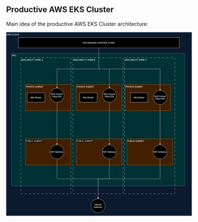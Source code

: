## Productive AWS EKS Cluster


Main idea of the productive AWS EKS Cluster architecture:

![Architecture](./images/Architecture.png)

